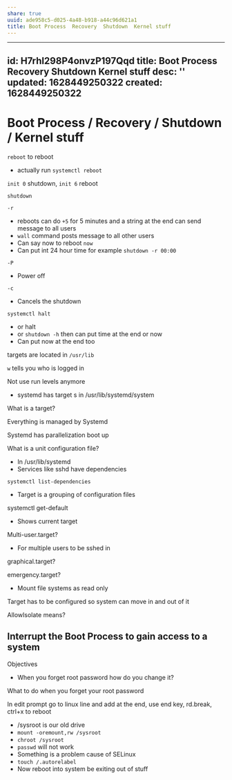 ```yaml
---
share: true
uuid: ade958c5-d025-4a48-b918-a44c96d621a1
title: Boot Process  Recovery  Shutdown  Kernel stuff
---
```

---
id: H7rhI298P4onvzP197Qqd
title: Boot Process  Recovery  Shutdown  Kernel stuff
desc: ''
updated: 1628449250322
created: 1628449250322
---
# Boot Process / Recovery / Shutdown / Kernel stuff
`reboot` to reboot

*   actually run `systemctl reboot`

`init 0` shutdown, `init 6` reboot

`shutdown`

`-r`

*   reboots can do `+5` for 5 minutes and a string at the end can send message to all users
*   `wall` command posts message to all other users
*   Can say now to reboot `now`
*   Can put int 24 hour time for example `shutdown -r 00:00`

`-P`

*   Power off

`-c`

*   Cancels the shutdown

`systemctl halt`

*   or halt
*   or `shutdown -h` then can put time at the end or now
*   Can put now at the end too

targets are located in `/usr/lib`

`w` tells you who is logged in

Not use run levels anymore

*   systemd has target s in /usr/lib/systemd/system

What is a target?

Everything is managed by Systemd

Systemd has parallelization boot up

What is a unit configuration file?

*   In /usr/lib/systemd
*   Services like sshd have dependencies

`systemctl list-dependencies` <target>

*   Target is a grouping of configuration files

systemctl get-default

*   Shows current target

Multi-user.target?

*   For multiple users to be sshed in

graphical.target?

emergency.target?

*   Mount file systems as read only

Target has to be configured so system can move in and out of it

AllowIsolate means?

Interrupt the Boot Process to gain access to a system
-----------------------------------------------------

Objectives

*   When you forget root password how do you change it?

What to do when you forget your root password

In edit prompt go to linux line and add at the end, use end key, rd.break, ctrl+x to reboot

*   /sysroot is our old drive
*   `mount -oremount,rw /sysroot`
*   `chroot /sysroot`
*   `passwd` will not work
*   Something is a problem cause of SELinux
*   `touch /.autorelabel`
*   Now reboot into system be exiting out of stuff